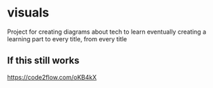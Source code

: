# visuals
Project for creating diagrams about tech to learn eventually creating a learning part to every title, from every title
## If this still works
https://code2flow.com/oKB4kX

